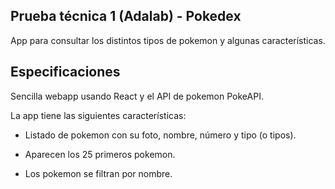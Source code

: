 Prueba técnica 1 (Adalab) - Pokedex
------

App para consultar los distintos tipos de pokemon y algunas características.

Especificaciones
-----

Sencilla webapp usando React y el API de pokemon PokeAPI. 

La app tiene las siguientes características:

- Listado de pokemon con su foto, nombre, número y tipo (o tipos).

- Aparecen los 25 primeros pokemon.

- Los pokemon se filtran por nombre.

